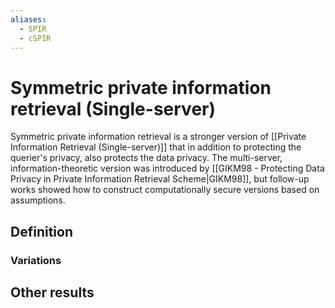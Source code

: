 ```yaml
---
aliases:
  - SPIR
  - cSPIR
---
```

# Symmetric private information retrieval (Single-server)
Symmetric private information retrieval is a stronger version of [[Private Information Retrieval (Single-server)]] that in addition to protecting the querier's privacy, also protects the data privacy. The multi-server, information-theoretic version was introduced by [[GIKM98 - Protecting Data Privacy in Private Information Retrieval Scheme|GIKM98]], but follow-up works showed how to construct computationally secure versions based on assumptions.

## Definition


### Variations



## Other results


